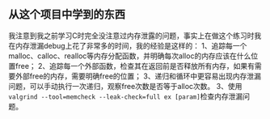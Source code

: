 ## 从这个项目中学到的东西
我注意到我之前学习C时完全没注意过内存泄露的问题，事实上在做这个练习时我在内存泄漏debug上花了非常多的时间，我的经验是这样的：
1、追踪每一个malloc、calloc、realloc等内存分配函数，并明确每次alloc的内存应该在什么位置free；
2、追踪每一个外部函数，检查其在返回前是否释放所有内存，如果有需要外部free的内存，需要明确free的位置；
3、递归和循环中更容易出现内存泄漏问题，可以手动执行一次递归，观察free次数是否等于alloc次数。
3、使用`valgrind --tool=memcheck --leak-check=full ex [param]`检查内存泄漏问题。
